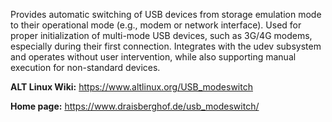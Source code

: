 Provides automatic switching of USB devices from storage emulation mode to their operational mode (e.g., modem or network interface).
Used for proper initialization of multi-mode USB devices, such as 3G/4G modems, especially during their first connection.
Integrates with the udev subsystem and operates without user intervention, while also supporting manual execution for non-standard devices.

**ALT Linux Wiki:** <https://www.altlinux.org/USB_modeswitch>

**Home page:** <https://www.draisberghof.de/usb_modeswitch/>
